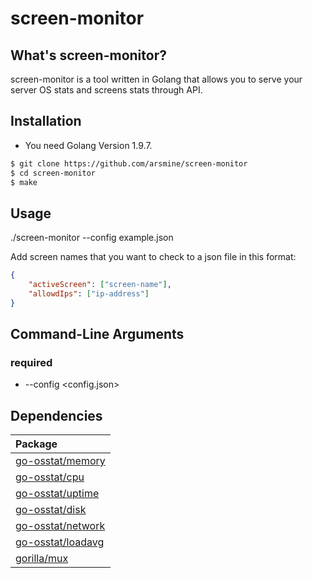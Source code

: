 # screen-monitor

## What's screen-monitor?
screen-monitor is a tool written in Golang that allows you to serve your server OS stats and screens stats
through API.

## Installation
* You need Golang Version 1.9.7.
```bash
$ git clone https://github.com/arsmine/screen-monitor
$ cd screen-monitor
$ make
```

## Usage
./screen-monitor --config example.json

Add screen names that you want to check to a json file in this format:
```json
{
	"activeScreen": ["screen-name"],
	"allowdIps": ["ip-address"]
}
```

## Command-Line Arguments

### required
* --config <config.json>

## Dependencies
|Package|
|:--|
|[go-osstat/memory](https://github.com/mackerelio/go-osstat/memory)|
|[go-osstat/cpu](https://github.com/mackerelio/go-osstat/cpu)|
|[go-osstat/uptime](https://github.com/mackerelio/go-osstat/uptime)|
|[go-osstat/disk](https://github.com/mackerelio/go-osstat/disk)|
|[go-osstat/network](https://github.com/mackerelio/go-osstat/network)|
|[go-osstat/loadavg](https://github.com/mackerelio/go-osstat/loadavg)|
|[gorilla/mux](https://github.com/gorilla/mux)|